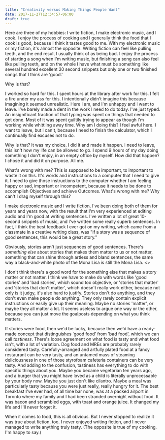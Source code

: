 ```yaml
---
title: "Creativity versus Making Things People Want"
date: 2017-11-27T12:34:57-06:00
draft: true
---
```

Here are three of my hobbies\: I write fiction, I make electronic music, and I cook. I enjoy the process of cooking and I generally think the food that I cook is good, because I think it tastes good to me. With my electronic music or my fiction, it's almost the opposite. Writing fiction can feel like pulling teeth, and the end result I usually think of as being bad. I enjoy the process of starting a song when I'm writing music, but finishing a song can also feel like pulling teeth, and on the whole I have what must be something like several hundred excellent 30 second snippets but only one or two finished songs that I think are 'good.'

Why is that?

I worked so hard for this. I spent hours at the library after work for this. I felt a fire under my ass for this. I intentionally didn't imagine this because imagining it seemed unrealistic. Here I am, and I'm unhappy and I want to leave. I've barely made a dent in the work I need to do today. I've just typed. An insignificant fraction of that typing was spent on things that needed to get done. Most of it was spent guiltily trying to appear as though I'm working while whittling away time. Why am I doing this? I feel awful here. I want to leave, but I can't, because I need to finish the calculator, which I continually find excuses not to do.

Why is that? It was my choice. I did it and made it happen. I need to leave, this isn't how my life can be allowed to go. I spend 9 hours of my day doing something I don't enjoy, in an empty office by myself. How did that happen? I chose it and did it on purpose. All me.

What's wrong with me? This is supposed to be important, to important to waste it on this. It's words and instructions to a computer that I need to give it. I need to give those instructions to the computer whether I am feeling happy or sad, important or incompetent, because it needs to be done to accomplish Objectives and achieve Outcomes. What's wrong with me? Why can't I drag myself through this?



I make electronic music and I write fiction. I've been doing both of them for years and years now, with the result that I'm very experienced at editing audio and I'm good at writing sentences. I've written a lot of great 10-second snippets of music, and I've written some really superb sentences. In fact, I think the best feedback I ever got on my writing, which came from a classmate in a creative writing class, was "If a story was a sequence of good sentences, this would be a great story."

Obviously, stories aren't just sequences of good sentences. There's *something else* about stories that makes them matter to us or not matter, something that can shine through artless and bland sentences, the same way a black-and-white photo of the Mona Lisa is still the Mona Lisa. <<fiction example>>

I don't think there's a good word for the something else that makes a story matter or not matter. I think we have to make do with words like 'good stories' and 'bad stories', which sound too objective, or 'stories that matter' and 'stories that don't matter', which doesn't really work either, because not only is it judgy, it's also hard to justify. Stories don't do anything, and they don't even make people do anything. They only rarely contain explicit instructions or easily give up their meaning. Maybe no stories 'matter', or maybe they all matter a lot. It seems useless to argue one way or the other, because you can just move the goalposts depending on what you think matters.

If stories were food, then we'd be lucky, because then we'd have a ready-made concept that distinguishes 'good food' from 'bad food', which we can call *tastiness*. There's loose agreement on what food is tasty and what food isn't, with a lot of variation. Dog food and MREs are probably rarely considered tasty. Carefully-arranged and artfully plated food at a fancy restaurant can be very tasty, and an untamed mass of steaming deliciousness in one of those styrofoam cafeteria containers can be very tasty. And adding to the confusion, tastiness has everything to do with specific things about you. Maybe you became vegetarian ten years ago, and a burger that you might have loved as a child is literally unprocessable by your body now. Maybe you just don't like cilantro. Maybe a meal was particularly tasty because you were just really, really hungry for it. The best breakfast I've ever had, of all time bar none, was at a packed airport in Toronto where my family and I had been stranded overnight without food. It was bacon and scrambled eggs, with toast and orange juice. It changed my life and I'll never forget it.

When it comes to food, this is all obvious. But I never stopped to realize it was true about fiction, too. I never enjoyed writing fiction, and I never managed to write anything truly tasty. (The opposite is true of my cooking, I'm happy to say.)


